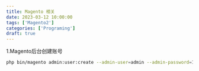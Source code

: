 ```yaml
---
title: Magento 相关
date: 2023-03-12 10:00:00
tags: ['Magento2']
categories: ['Programing']
draft: true
---
```


1.Magento后台创建账号 

```bash
php bin/magento admin:user:create --admin-user=admin --admin-password=123456 --admin-email=xxx@domin.com --admin-firstname=firstname  --admin-lastname=lastname 
```
